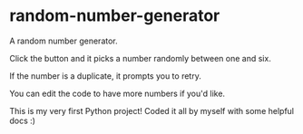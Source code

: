 # random-number-generator
A random number generator.

Click the button and it picks a number randomly between one and six.

If the number is a duplicate, it prompts you to retry.

You can edit the code to have more numbers if you'd like.


This is my very first Python project! Coded it all by myself with some helpful docs :)
